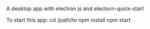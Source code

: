A desktop app with electron js and electorn-quick-start

To start this app:
cd /path/to
npm install
npm start
